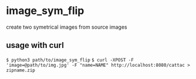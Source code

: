 # image_sym_flip
create two symetrical images from source images


## usage with curl
`$ python3 path/to/image_sym_flip`
`$ curl -XPOST -F 'image=@path/to/img.jpg' -F "name=NAME" http://localhost:8080/cattac > zipname.zip`
